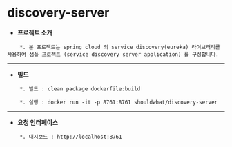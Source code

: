 # discovery-server

* **프로젝트 소개**
```
    *. 본 프로젝트는 spring cloud 의 service discovery(eureka) 라이브러리를 사용하여 샘플 프로젝트 (service discovery server application) 를 구성합니다.

```

-----------------------------------
* **빌드**
```
    *. 빌드 : clean package dockerfile:build

    *. 실행 : docker run -it -p 8761:8761 shouldwhat/discovery-server
```


-----------------------------------

* **요청 인터페이스**
```
    *. 대시보드 : http://localhost:8761
```